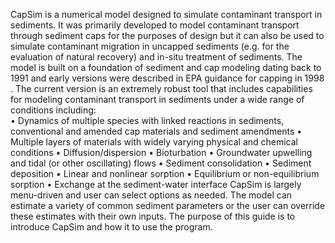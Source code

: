 CapSim is a numerical model designed to simulate contaminant transport in sediments. It was primarily developed to model contaminant transport through sediment caps for the purposes of design but it can also be used to simulate contaminant migration in uncapped sediments (e.g. for the evaluation of natural recovery) and in-situ treatment of sediments. The model is built on a foundation of sediment and cap modeling dating back to 1991 and early versions were described in EPA guidance for capping in 1998 .  The current version is an extremely robust tool that includes capabilities for modeling contaminant transport in sediments under a wide range of conditions including: <br />
•	Dynamics of multiple species with linked reactions in sediments, conventional and amended cap materials and sediment amendments 
•	Multiple layers of materials with widely varying physical and chemical conditions
•	Diffusion/dispersion 
•	Bioturbation 
•	Groundwater upwelling and tidal (or other oscillating) flows
•	Sediment consolidation 
•	Sediment deposition 
•	Linear and nonlinear sorption
•	Equilibrium or non-equilibrium sorption
•	Exchange at the sediment-water interface
CapSim is largely menu-driven and user can select options as needed. The model can estimate a variety of common sediment parameters or the user can override these estimates with their own inputs. The purpose of this guide is to introduce CapSim and how it to use the program. 
